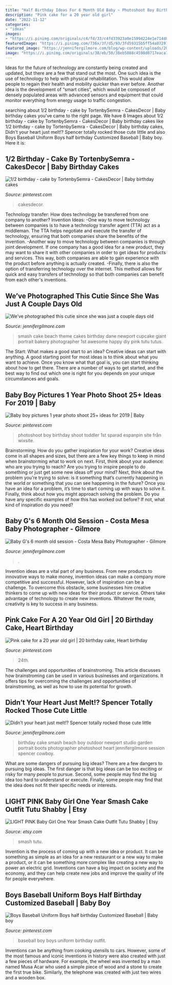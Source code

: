 ```yaml
---
title: "Half Birthday Ideas For 6 Month Old Baby ~ Photoshoot Boy Birthday Shoot Toddler 1st Sparad Espanpin Site Från Wixsite"
description: "Pink cake for a 20 year old girl"
date: "2022-11-12"
categories:
- "ideas"
images:
- "https://i.pinimg.com/originals/c4/fd/33/c4fd33923a0e15994224e1e714d80953.jpg"
featuredImage: "https://i.pinimg.com/736x/3f/d5/93/3fd59315b5ff54a872975b7a6010ddd5.jpg"
featured_image: "https://jennifergilmore.com/blog/wp-content/uploads/2015/10/28-9100-post/blog_1_gilmore_studios_baby_photo_studio_orange_county_california_6_month_old_sitting_up_baby_newport_beach.jpg"
image: "https://i.pinimg.com/originals/38/eb/50/38eb5088c4598d0717eaca7e6d5617a2.jpg"
---
```



Ideas for the future of technology are constantly being created and updated, but there are a few that stand out the most. One such idea is the use of technology to help with physical rehabilitation. This would allow people to regain their health and mobility quicker than ever before. Another idea is the development of “smart cities”, which would be composed of densely populated areas with advanced sensors and equipment that could monitor everything from energy usage to traffic congestion.

	

		
searching about 1/2 birthday - cake by TortenbySemra - CakesDecor | Baby birthday cakes you've came to the right page. We have 8 Images about 1/2 birthday - cake by TortenbySemra - CakesDecor | Baby birthday cakes like 1/2 birthday - cake by TortenbySemra - CakesDecor | Baby birthday cakes, Didn’t your heart just melt!? Spencer totally rocked those cute little and also Boys Baseball Uniform Boys half birthday Customized Baseball | Baby boy. Here it is:
		
    
## 1/2 Birthday - Cake By TortenbySemra - CakesDecor | Baby Birthday Cakes

<img loading=lazy src="https://i.pinimg.com/originals/38/eb/50/38eb5088c4598d0717eaca7e6d5617a2.jpg" onerror="this.onerror=null;this.src='https://tse3.mm.bing.net/th?id=OIP._q_r6ReFF0xoxGamFH9NvwHaJ3&amp;pid=15.1';" alt="1/2 birthday - cake by TortenbySemra - CakesDecor | Baby birthday cakes">

_Source: pinterest.com_

>cakesdecor. 

	

Technology transfer: How does technology be transferred from one company to another?
Invention Ideas: 
-One way to move technology between companies is to have a technology transfer agent (TTA) act as a middleman. The TTA helps negotiate and execute the transfer of technology, ensuring that both companies share the benefits of the invention. 
-Another way to move technology between companies is through joint development. If one company has a good idea for a new product, they may want to share it with other companies in order to get ideas for products and services. This way, both companies are able to gain experience with the product before anything is actually created. 
-Finally, there is also the option of transferring technology over the internet. This method allows for quick and easy transfers of technology so that both companies can benefit from each other's inventions.

    
## We’ve Photographed This Cutie Since She Was Just A Couple Days Old

<img loading=lazy src="https://jennifergilmore.com/blog/wp-content/uploads/2014/06/blog_gilmore_studios_photo_orange_county_newport_beach_family_portrait_baby_girl_cake_smash_great_dane_bakery_cupcake_cake_pearls_headbands_tutus_pink_cute_1.jpg" onerror="this.onerror=null;this.src='https://tse2.mm.bing.net/th?id=OIP.WyLQjKxmqgZo1zj_xctuEQHaFS&amp;pid=15.1';" alt="We’ve photographed this cutie since she was just a couple days old">

_Source: jennifergilmore.com_

>smash cake beach theme cakes birthday dane newport cupcake giant portrait bakery photographer 1st awesome happy diy pink tutu tutus. 

	

The Start: What makes a good start to an idea?
Creative ideas can start with anything. A good starting point for most ideas is to think about what you want to achieve. Once you know what that goal is, you can start thinking about how to get there. There are a number of ways to get started, and the best way to find out which one is right for you depends on your unique circumstances and goals.

    
## Baby Boy Pictures 1 Year Photo Shoot 25+ Ideas For 2019 | Baby

<img loading=lazy src="https://i.pinimg.com/originals/c4/fd/33/c4fd33923a0e15994224e1e714d80953.jpg" onerror="this.onerror=null;this.src='https://tse1.mm.bing.net/th?id=OIP.5X1dTtVO-YuM5ApSERGu4QAAAA&amp;pid=15.1';" alt="Baby boy pictures 1 year photo shoot 25+ ideas for 2019 | Baby">

_Source: pinterest.com_

>photoshoot boy birthday shoot toddler 1st sparad espanpin site från wixsite. 

	

Brainstorming: How do you gather inspiration for your work?
Creative ideas come in all shapes and sizes, but there are a few key things to keep in mind when brainstorming what to work on next. First, think about your audience: who are you trying to reach? Are you trying to inspire people to do something or just get some new ideas off your mind? Next, think about the problem you’re trying to solve: is it something that’s currently happening in the world or something that you can see happening in the future? Once you have an idea for a problem, it’s time to start coming up with ways to solve it. Finally, think about how you might approach solving the problem. Do you have any specific examples of how this has worked out before? If not, what kind of inspiration do you need?

    
## Baby G&#039;s 6 Month Old Session - Costa Mesa Baby Photographer - Gilmore

<img loading=lazy src="https://jennifergilmore.com/blog/wp-content/uploads/2015/10/28-9100-post/blog_1_gilmore_studios_baby_photo_studio_orange_county_california_6_month_old_sitting_up_baby_newport_beach.jpg" onerror="this.onerror=null;this.src='https://tse2.mm.bing.net/th?id=OIP.E34uvmuWzs2Gj_-mDmNuMgHaFS&amp;pid=15.1';" alt="Baby G&#039;s 6 month old session - Costa Mesa Baby Photographer - Gilmore">

_Source: jennifergilmore.com_

>. 

	

Invention ideas are a vital part of any business. From new products to innovative ways to make money, invention ideas can make a company more competitive and successful. However, lack of inspiration can be a challenge. To overcome this obstacle, some businesses hire creative thinkers to come up with new ideas for their product or service. Others take advantage of technology to create new inventions. Whatever the route, creativity is key to success in any business.

    
## Pink Cake For A 20 Year Old Girl | 20 Birthday Cake, Heart Birthday

<img loading=lazy src="https://i.pinimg.com/originals/47/1d/cc/471dccad0055a2cb02877897b1c62c46.jpg" onerror="this.onerror=null;this.src='https://tse1.mm.bing.net/th?id=OIP.n0MX0wL8Xrr6XqvMw-AN3QHaJ4&amp;pid=15.1';" alt="Pink cake for a 20 year old girl | 20 birthday cake, Heart birthday">

_Source: pinterest.com_

>24th. 

	

The challenges and opportunities of brainstroming.
This article discusses how brainstroming can be used in various businesses and organizations. It offers tips for overcoming the challenges and opportunities of brainstroming, as well as how to use its potential for growth.

    
## Didn’t Your Heart Just Melt!? Spencer Totally Rocked Those Cute Little

<img loading=lazy src="https://jennifergilmore.com/blog/wp-content/uploads/2014/05/blog_gilmore_studios_photo_orange_county_newport_beach_family_portrait_cake_smash_outdoor_one_yr_old_boy_cowboy_boots_spencer_2.jpg" onerror="this.onerror=null;this.src='https://tse3.mm.bing.net/th?id=OIP.ofnOExsv4rHH9Die4cisyAHaFS&amp;pid=15.1';" alt="Didn’t your heart just melt!? Spencer totally rocked those cute little">

_Source: jennifergilmore.com_

>birthday cake smash beach boy outdoor newport studio garden portrait boots photographer photoshoot heart jennifergilmore session spencer cowboy. 

	

What are some dangers of pursuing big ideas?
There are a few dangers to pursuing big ideas. The first danger is that big ideas can be too exciting or risky for many people to pursue. Second, some people may find the big idea too hard to understand or execute. Finally, some people may find that the idea does not fit their specific needs or interests.

    
## LIGHT PINK Baby Girl One Year Smash Cake Outfit Tutu Shabby | Etsy

<img loading=lazy src="https://im.i.etsystatic.com/6952819/r/il/65480b/765239598/il_794xN.765239598_30cs.jpg" onerror="this.onerror=null;this.src='https://tse1.mm.bing.net/th?id=OIP.xo86kQiLUGUl_8InNMTQQAHaLH&amp;pid=15.1';" alt="LIGHT PINK Baby Girl One Year Smash Cake Outfit Tutu Shabby | Etsy">

_Source: etsy.com_

>smash tutu. 

	

Invention is the process of coming up with a new idea or product. It can be something as simple as an idea for a new restaurant or a new way to make a product, or it can be something more complex like creating a new way to power an electric grid. Inventions can have a big impact on society and the economy, and they can help create new jobs and improve the quality of life for people everywhere.

    
## Boys Baseball Uniform Boys Half Birthday Customized Baseball | Baby Boy

<img loading=lazy src="https://i.pinimg.com/736x/3f/d5/93/3fd59315b5ff54a872975b7a6010ddd5.jpg" onerror="this.onerror=null;this.src='https://tse2.mm.bing.net/th?id=OIP.Ekg3xPlIA3CFdR2C0ZfzRwHaJR&amp;pid=15.1';" alt="Boys Baseball Uniform Boys half birthday Customized Baseball | Baby boy">

_Source: pinterest.com_

>baseball boy boys uniform birthday outfit. 

	

Inventions can be anything from cooking utensils to cars. However, some of the most famous and iconic inventions in history were also created with just a few pieces of hardware. For example, the wheel was invented by a man named Musa Acar who used a simple piece of wood and a stone to create the first true bike. Similarly, the telephone was created with just two wires and a wooden box.

